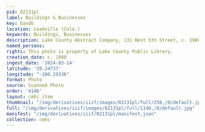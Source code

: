 ```yaml
---
pid: 02131pl
label: Buildings & Businesses
key: bandb
location: Leadville (Colo.)
keywords: Buildings, Businesses
description: Lake County Abstract Company, 131 West 5th Street, c. 1980
named_persons: 
rights: This photo is property of Lake County Public Library.
creation_date: c. 1980
ingest_date: '2024-03-14'
latitude: '39.24737'
longitude: "-106.29336"
format: Photo
source: Scanned Photo
order: '4146'
layout: cmhc_item
thumbnail: "/img/derivatives/iiif/images/02131pl/full/250,/0/default.jpg"
full: "/img/derivatives/iiif/images/02131pl/full/1140,/0/default.jpg"
manifest: "/img/derivatives/iiif/02131pl/manifest.json"
collection: cmhc
---
```


